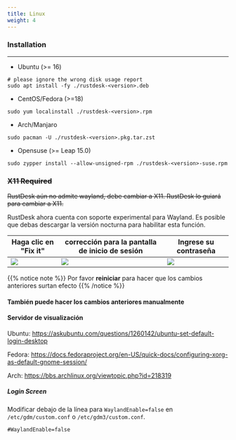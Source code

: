 ```yaml
---
title: Linux 
weight: 4
---
```


### Installation
------

- Ubuntu (>= 16)
```
# please ignore the wrong disk usage report
sudo apt install -fy ./rustdesk-<version>.deb
```

- CentOS/Fedora (>=18)
```
sudo yum localinstall ./rustdesk-<version>.rpm
```

- Arch/Manjaro
```
sudo pacman -U ./rustdesk-<version>.pkg.tar.zst
```

- Opensuse (>= Leap 15.0)
```
sudo zypper install --allow-unsigned-rpm ./rustdesk-<version>-suse.rpm
```

### ~~X11 Required~~
~~RustDesk aún no admite wayland, debe cambiar a X11. RustDesk lo guiará para cambiar a X11.~~

RustDesk ahora cuenta con soporte experimental para Wayland. Es posible que debas descargar la versión nocturna para habilitar esta función.

| Haga clic en "Fix it" | corrección para la pantalla de inicio de sesión | Ingrese su contraseña |
| ---- | ---- | --- |
|![](/docs/en/manual/linux/images/fix1.png)|![](/docs/en/manual/linux/images/fix3.png)|![](/docs/en/manual/linux/images/fix2.png)|

{{% notice note %}}
Por favor **reiniciar** para hacer que los cambios anteriores surtan efecto
{{% /notice %}}

#### También puede hacer los cambios anteriores manualmente

#### Servidor de visualización

Ubuntu: https://askubuntu.com/questions/1260142/ubuntu-set-default-login-desktop

Fedora: https://docs.fedoraproject.org/en-US/quick-docs/configuring-xorg-as-default-gnome-session/

Arch: https://bbs.archlinux.org/viewtopic.php?id=218319

##### Login Screen

Modificar debajo de la línea para `WaylandEnable=false` en `/etc/gdm/custom.conf` o `/etc/gdm3/custom.conf`.
```
#WaylandEnable=false
```

